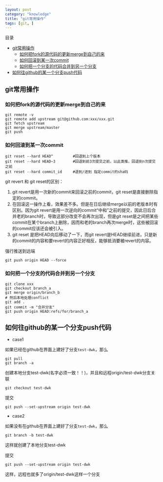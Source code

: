 ```yaml
---
layout: post
category: "knowledge"
title: "git常用操作"
tags: [git, ]
---
```


目录

<!-- TOC -->

- [git常用操作](#git常用操作)
    - [如何把fork的源代码的更新merge到自己的来](#如何把fork的源代码的更新merge到自己的来)
    - [如何回滚到某一次commit](#如何回滚到某一次commit)
    - [如何把一个分支的代码合并到另一个分支](#如何把一个分支的代码合并到另一个分支)
- [如何往github的某一个分支push代码](#如何往github的某一个分支push代码)

<!-- /TOC -->

## git常用操作

### 如何把fork的源代码的更新merge到自己的来

```shell
git remote -v 
git remote add upstream git@github.com:xxx/xxx.git
git fetch upstream
git merge upstream/master
git push 
```

### 如何回滚到某一次commit 

```shell
git reset --hard HEAD^         #回退到上个版本
git reset --hard HEAD~3        #回退到前3次提交之前，以此类推，回退到n次提交之前
git reset --hard commit_id     #退到/进到 指定commit的sha码
```

git revert 和 git reset的区别：

1. git revert是用一次新的commit来回滚之前的commit，git reset是直接删除指定的commit。 
2. 在回滚这一操作上看，效果差不多。但是在日后继续merge以前的老版本时有区别。因为git revert是用一次逆向的commit“中和”之前的提交，因此日后合并老的branch时，导致这部分改变不会再次出现，但是git reset是之间把某些commit在某个branch上删除，因而和老的branch再次merge时，这些被回滚的commit应该还会被引入。 
3. git reset 是把HEAD向后移动了一下，而git revert是HEAD继续前进，只是新的commit的内容和要revert的内容正好相反，能够抵消要被revert的内容。

强行推送到远端

```
git push origin HEAD --force
```

### 如何把一个分支的代码合并到另一个分支

```shell
git clone xxx
git checkout branch_a
git merge origin/branch_b
# 然后本地处理conflict
git add .
git commit -m "合并分支"
git push origin HEAD:refs/for/branch_a
```

## 如何往github的某一个分支push代码

+ case1

如果已经在github在界面上建好了分支```test-dwk```，那么

```shell
git pull
git branch -a
```

创建本地分支test-dwk(名字必须一致！！)，并且和远程origin/test-dwk分支关联

```shell 
git checkout test-dwk
```

提交
```shell
git push --set-upstream origin test-dwk
```
+ case2

如果没有在github在界面上建好了分支```test-dwk```，那么

```shell
git branch -b test-dwk
```

这样就创建了本地分支test-dwk

提交

```shell
git push --set-upstream origin test-dwk
```

这样，远程也就多了origin/test-dwk这样一个分支

